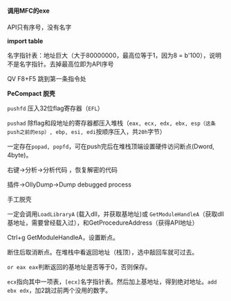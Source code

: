 #### 调用MFC的exe

API只有序号，没有名字

**import table** 

名字指针表：地址巨大（大于80000000，最高位等于1，因为8 = b'100），说明不是名字指针。去掉最高位即为API序号

QV F8+F5 跳到第一条指令处



**PeCompact 脱壳**

`pushfd` 压入32位flag寄存器（`EFL`）

`pushad` 除flag和段地址的寄存器都压入堆栈（`eax, ecx, edx, ebx, esp（这条push之前的esp）, ebp, esi, edi`按顺序压入，共`20h`字节）

一定存在`popad, popfd`，可在push完后在堆栈顶端设置硬件访问断点(Dword, 4byte)。

右键->分析->分析代码 ，恢复解密的代码

插件->OllyDump->Dump debugged process



手工脱壳

一定会调用`LoadLibraryA` (载入dll，并获取基地址)或 `GetModuleHandleA`（获取dll基地址，需要曾经载入过），和GetProcedureAddress（获得API地址）

Ctrl+g GetModuleHandleA，设置断点。

断住后取消断点。在堆栈中看返回地址（栈顶），选中敲回车就可过去。

`or eax eax`判断返回的基地址是否等于0，否则保存。

`ecx`指向其中一项表，`[ecx]`名字指针表。然后加上基地址，得到绝对地址。`add ebx edx`，加2跳过前两个没用的数字。





